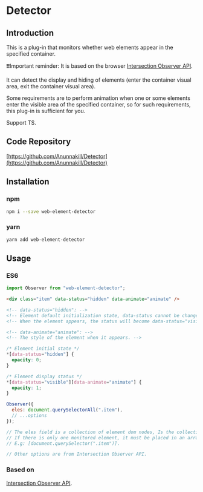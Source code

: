 # Detector

## Introduction

This is a plug-in that monitors whether web elements appear in the specified container.

❗️❗️Important reminder: It is based on the browser [Intersection Observer API](https://developer.mozilla.org/zh-CN/docs/Web/API/Intersection_Observer_API).

It can detect the display and hiding of elements (enter the container visual area, exit the container visual area).

Some requirements are to perform animation when one or some elements enter the visible area of the specified container, so for such requirements, this plug-in is sufficient for you.

Support TS.

## Code Repository

[https://github.com/Anunnakill/Detector](https://github.com/Anunnakill/Detector)

## Installation

### npm

```bash
npm i --save web-element-detector
```

### yarn

```bash
yarn add web-element-detector
```

## Usage

### ES6

```javascript
import Observer from "web-element-detector";
```

```html
<div class="item" data-status="hidden" data-animate="animate" />

<!-- data-status="hidden": -->
<!-- Element default initialization state, data-status cannot be changed, hidden can.-->
<!-- When the element appears, the status will become data-status="visible". -->

<!-- data-animate="animate": -->
<!-- The style of the element when it appears. -->
```

```css
/* Element initial state */
*[data-status="hidden"] {
  opacity: 0;
}

/* Element display status */
*[data-status="visible"][data-animate="animate"] {
  opacity: 1;
}
```

```javascript
Observer({
  eles: document.querySelectorAll(".item"),
  // ...options
});

// The eles field is a collection of element dom nodes, Is the collection of elements to be monitored.
// If there is only one monitored element, it must be placed in an array.
// E.g: [document.querySelector(".item")].

// Other options are from Intersection Observer API.
```

### Based on

[Intersection Observer API](https://developer.mozilla.org/zh-CN/docs/Web/API/Intersection_Observer_API).
